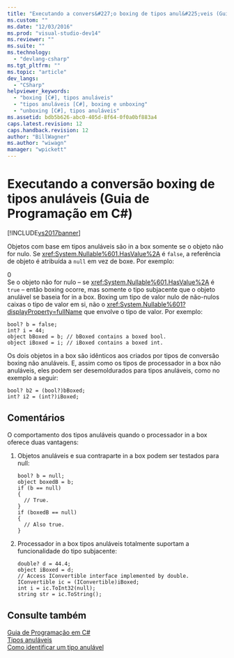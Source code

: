 ```yaml
---
title: "Executando a convers&#227;o boxing de tipos anul&#225;veis (Guia de Programa&#231;&#227;o em C#) | Microsoft Docs"
ms.custom: ""
ms.date: "12/03/2016"
ms.prod: "visual-studio-dev14"
ms.reviewer: ""
ms.suite: ""
ms.technology: 
  - "devlang-csharp"
ms.tgt_pltfrm: ""
ms.topic: "article"
dev_langs: 
  - "CSharp"
helpviewer_keywords: 
  - "boxing [C#], tipos anuláveis"
  - "tipos anuláveis [C#], boxing e unboxing"
  - "unboxing [C#], tipos anuláveis"
ms.assetid: bdb5b626-abc0-405d-8f64-0f0a0bf883a4
caps.latest.revision: 12
caps.handback.revision: 12
author: "BillWagner"
ms.author: "wiwagn"
manager: "wpickett"
---
```

# Executando a convers&#227;o boxing de tipos anul&#225;veis (Guia de Programa&#231;&#227;o em C#)
[!INCLUDE[vs2017banner](../../../csharp/includes/vs2017banner.md)]

Objetos com base em tipos anuláveis são in a box somente se o objeto não for nulo.  Se <xref:System.Nullable%601.HasValue%2A> é `false`, a referência de objeto é atribuída a `null` em vez de boxe.  Por exemplo:  
  
<CodeContentPlaceHolder>0</CodeContentPlaceHolder>  
 Se o objeto não for nulo – se <xref:System.Nullable%601.HasValue%2A> é `true` – então boxing ocorre, mas somente o tipo subjacente que o objeto anulável se baseia for in a box.  Boxing um tipo de valor nulo de não\-nulos caixas o tipo de valor em si, não o <xref:System.Nullable%601?displayProperty=fullName> que envolve o tipo de valor.  Por exemplo:  
  
```  
bool? b = false;  
int? i = 44;  
object bBoxed = b; // bBoxed contains a boxed bool.  
object iBoxed = i; // iBoxed contains a boxed int.  
```  
  
 Os dois objetos in a box são idênticos aos criados por tipos de conversão boxing não anuláveis.  E, assim como os tipos de processador in a box não anuláveis, eles podem ser desemoldurados para tipos anuláveis, como no exemplo a seguir:  
  
```  
bool? b2 = (bool?)bBoxed;  
int? i2 = (int?)iBoxed;  
```  
  
## Comentários  
 O comportamento dos tipos anuláveis quando o processador in a box oferece duas vantagens:  
  
1.  Objetos anuláveis e sua contraparte in a box podem ser testados para null:  
  
    ```  
    bool? b = null;  
    object boxedB = b;  
    if (b == null)  
    {  
      // True.  
    }  
    if (boxedB == null)  
    {  
      // Also true.  
    }  
    ```  
  
2.  Processador in a box tipos anuláveis totalmente suportam a funcionalidade do tipo subjacente:  
  
    ```  
    double? d = 44.4;  
    object iBoxed = d;  
    // Access IConvertible interface implemented by double.  
    IConvertible ic = (IConvertible)iBoxed;  
    int i = ic.ToInt32(null);  
    string str = ic.ToString();  
    ```  
  
## Consulte também  
 [Guia de Programação em C\#](../../../csharp/programming-guide/index.md)   
 [Tipos anuláveis](../../../csharp/programming-guide/nullable-types/index.md)   
 [Como identificar um tipo anulável](../../../csharp/programming-guide/nullable-types/how-to-identify-a-nullable-type.md)